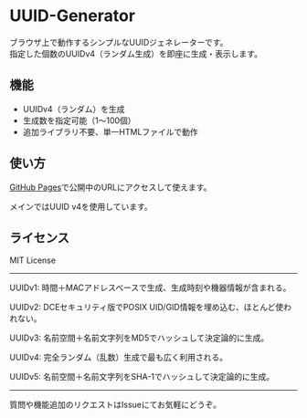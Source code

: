 # UUID-Generator

ブラウザ上で動作するシンプルなUUIDジェネレーターです。  
指定した個数のUUIDv4（ランダム生成）を即座に生成・表示します。

## 機能

- UUIDv4（ランダム）を生成  
- 生成数を指定可能（1〜100個）  
- 追加ライブラリ不要、単一HTMLファイルで動作

## 使い方

[GitHub Pages](https://bambikun.github.io/UUID-Generator/)で公開中のURLにアクセスして使えます。

メインではUUID v4を使用しています。

## ライセンス

MIT License

---

UUIDv1: 時間＋MACアドレスベースで生成、生成時刻や機器情報が含まれる。

UUIDv2: DCEセキュリティ版でPOSIX UID/GID情報を埋め込む、ほとんど使われない。

UUIDv3: 名前空間＋名前文字列をMD5でハッシュして決定論的に生成。

UUIDv4: 完全ランダム（乱数）生成で最も広く利用される。

UUIDv5: 名前空間＋名前文字列をSHA-1でハッシュして決定論的に生成。

---

質問や機能追加のリクエストはIssueにてお気軽にどうぞ。
